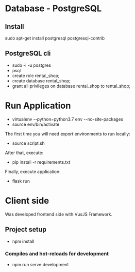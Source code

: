 # Database - PostgreSQL

## Install
sudo apt-get install postgresql postgresql-contrib

## PostgreSQL cli
- sudo -i -u postgres
- psql
- create role rental_shop;
- create database rental_shop;
- grant all privileges on database rental_shop to rental_shop;

# Run Application
- virtualenv --python=python3.7 env --no-site-packages
- source env/bin/activate

The first time you will need export environments to run locally:
- source script.sh

After that, execute:
- pip install -r requirements.txt

Finally, execute application:
- flask run


# Client side

Was developed frontend side with VusJS Framework.

## Project setup
- npm install

### Compiles and hot-reloads for development
- npm run serve:development
